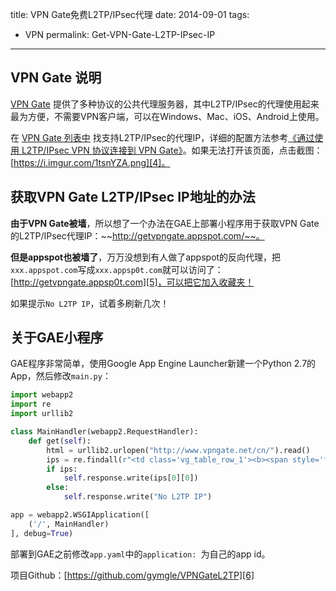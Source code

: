 title: VPN Gate免费L2TP/IPsec代理
date: 2014-09-01 
tags:
- VPN
permalink: Get-VPN-Gate-L2TP-IPsec-IP
---

## VPN Gate 说明

[VPN Gate][1] 提供了多种协议的公共代理服务器，其中L2TP/IPsec的代理使用起来最为方便，不需要VPN客户端，可以在Windows、Mac、iOS、Android上使用。

在 [VPN Gate 列表中][2] 找支持L2TP/IPsec的代理IP，详细的配置方法参考[《通过使用 L2TP/IPsec VPN 协议连接到 VPN Gate》][3]。如果无法打开该页面，点击截图：[https://i.imgur.com/1tsnYZA.png][4]。

## 获取VPN Gate L2TP/IPsec IP地址的办法

**由于VPN Gate被墙**，所以想了一个办法在GAE上部署小程序用于获取VPN Gate的L2TP/IPsec代理IP：~~http://getvpngate.appspot.com/~~。

**但是appspot也被墙了**，万万没想到有人做了appspot的反向代理，把`xxx.appspot.com`写成`xxx.appsp0t.com`就可以访问了：[http://getvpngate.appsp0t.com][5]，可以把它加入收藏夹！

如果提示`No L2TP IP`，试着多刷新几次！

## 关于GAE小程序

GAE程序非常简单，使用Google App Engine Launcher新建一个Python 2.7的App，然后修改`main.py`：

```python
import webapp2
import re
import urllib2

class MainHandler(webapp2.RequestHandler):
    def get(self):
        html = urllib2.urlopen("http://www.vpngate.net/cn/").read()
        ips = re.findall(r"<td class='vg_table_row_1'><b><span style='font-size: 12pt;'>(.+?)</span></b></td><td class='vg_table_row_1' style='text-align: right;'><b><span style='font-size: 10pt;'>(.+?)</span></b><BR><span style='font-size: 9pt;'>(.+?)</span><BR>(.+?)<b>L2TP/IPsec<BR>连接指南</b>", html)
        if ips:
            self.response.write(ips[0][0])
        else:
            self.response.write("No L2TP IP")

app = webapp2.WSGIApplication([
    ('/', MainHandler)
], debug=True)
```

部署到GAE之前修改`app.yaml`中的`application: `为自己的app id。

项目Github：[https://github.com/gymgle/VPNGateL2TP][6]


  [1]: http://www.vpngate.net/cn/
  [2]: http://www.vpngate.net/cn/#LIST
  [3]: http://www.vpngate.net/cn/howto_l2tp.aspx
  [4]: https://i.imgur.com/1tsnYZA.png
  [5]: http://getvpngate.appsp0t.com
  [6]: https://github.com/gymgle/VPNGateL2TP